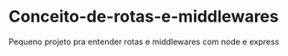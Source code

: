 # Conceito-de-rotas-e-middlewares
Pequeno projeto pra entender rotas e middlewares com node e express
